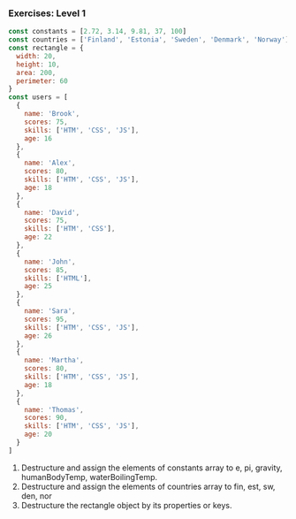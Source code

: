### Exercises: Level 1

```js
const constants = [2.72, 3.14, 9.81, 37, 100]
const countries = ['Finland', 'Estonia', 'Sweden', 'Denmark', 'Norway']
const rectangle = {
  width: 20,
  height: 10,
  area: 200,
  perimeter: 60
}
const users = [
  {
    name: 'Brook',
    scores: 75,
    skills: ['HTM', 'CSS', 'JS'],
    age: 16
  },
  {
    name: 'Alex',
    scores: 80,
    skills: ['HTM', 'CSS', 'JS'],
    age: 18
  },
  {
    name: 'David',
    scores: 75,
    skills: ['HTM', 'CSS'],
    age: 22
  },
  {
    name: 'John',
    scores: 85,
    skills: ['HTML'],
    age: 25
  },
  {
    name: 'Sara',
    scores: 95,
    skills: ['HTM', 'CSS', 'JS'],
    age: 26
  },
  {
    name: 'Martha',
    scores: 80,
    skills: ['HTM', 'CSS', 'JS'],
    age: 18
  },
  {
    name: 'Thomas',
    scores: 90,
    skills: ['HTM', 'CSS', 'JS'],
    age: 20
  }
]
```

1. Destructure and assign the elements of constants array to e, pi, gravity, humanBodyTemp, waterBoilingTemp.
2. Destructure and assign the elements of countries array to fin, est, sw, den, nor
3. Destructure the rectangle object by its properties or keys.
